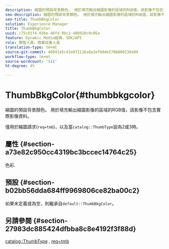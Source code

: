 ```yaml
---
description: 縮圖的預設背景顏色。 用於填充輸出縮圖影像的區域的RGB值，該影像不包含實際影像資料。
seo-description: 縮圖的預設背景顏色。 用於填充輸出縮圖影像的區域的RGB值，該影像不包含實際影像資料。
seo-title: ThumbBkgColor
solution: Experience Manager
title: ThumbBkgColor
uuid: c75c01f4-036e-46fd-9bc1-480920c0c05a
feature: Dynamic Media經典，SDK/API
role: 開發人員，商業從業人員
translation-type: tm+mt
source-git-commit: 469d1a5c43a972116a8a2efb0de5708800130a99
workflow-type: tm+mt
source-wordcount: '111'
ht-degree: 4%

---
```



# ThumbBkgColor{#thumbbkgcolor}

縮圖的預設背景顏色。 用於填充輸出縮圖影像的區域的RGB值，該影像不包含實際影像資料。

僅用於縮圖請求(`req=tmb`)，以及當`catalog::ThumbType`設為2或3時。

## 屬性 {#section-a73e82c950cc4319bc3bccec14764c25}

色彩.

## 預設 {#section-b02bb56dda684ff9969806ce82ba00c2}

如果未定義或為空，則繼承自`default::ThumbBkgColor`。

## 另請參閱 {#section-27983dc885424dfbba8c8e4192f3f88d}

[catalog::ThumbType](../../../../../is-api/image-catalog/image-serving-api-ref/c-image-catalog-reference/c-image-svg-data-reference/c-image-data-reference/r-thumbtype-cat.md#reference-41149ddffc8749cba2f8d9c8e2611e03) ,  [req=tmb](../../../../../is-api/http-ref/image-serving-api-ref/c-http-protocol-reference/c-command-reference/r-req/r-req.md#reference-907cdb4a97034db7ad94695f25552e76)
